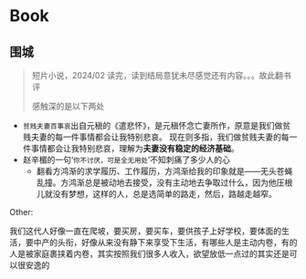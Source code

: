 # Book

## 围城

> 短片小说，2024/02 读完，读到结局意犹未尽感觉还有内容。。。故此翻书评
>
> 感触深的是以下两处

* `贫贱夫妻百事哀`出自元稹的《遣悲怀》，是元稹怀念亡妻所作，原意是我们做贫贱夫妻的每一件事情都会让我特别悲哀。 现在则多指，我们做贫贱夫妻的每一件事情都会让我特别悲哀，理解为**夫妻没有稳定的经济基础**。
* 赵辛楣的一句‘`你不讨厌，可是全无用处`’不知刺痛了多少人的心
  * 翻看方鸿渐的求学履历、工作履历，方鸿渐给我的印象就是——无头苍蝇乱撞。方鸿渐总是被动地去接受，没有主动地去争取过什么，因为他压根儿就没有梦想，这样的人，总是选简单的路走，然后，路越走越窄。









Other:

我们这代人好像一直在爬坡，要买房，要买车，要供孩子上好学校，要体面的生活，要中产的头衔，好像从来没有静下来享受下生活，有哪些人是主动内卷，有的人是被家庭裹挟着内卷，其实按照我们很多人收入，欲望放低一点过的其实还是可以很安逸的